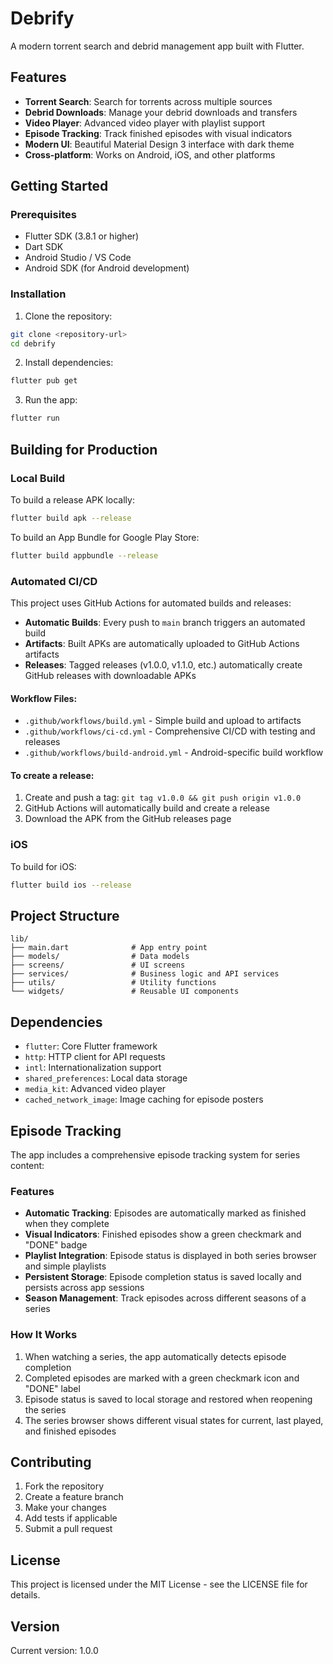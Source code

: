 # Debrify

A modern torrent search and debrid management app built with Flutter.

## Features

- **Torrent Search**: Search for torrents across multiple sources
- **Debrid Downloads**: Manage your debrid downloads and transfers
- **Video Player**: Advanced video player with playlist support
- **Episode Tracking**: Track finished episodes with visual indicators
- **Modern UI**: Beautiful Material Design 3 interface with dark theme
- **Cross-platform**: Works on Android, iOS, and other platforms

## Getting Started

### Prerequisites

- Flutter SDK (3.8.1 or higher)
- Dart SDK
- Android Studio / VS Code
- Android SDK (for Android development)

### Installation

1. Clone the repository:
```bash
git clone <repository-url>
cd debrify
```

2. Install dependencies:
```bash
flutter pub get
```

3. Run the app:
```bash
flutter run
```

## Building for Production

### Local Build

To build a release APK locally:
```bash
flutter build apk --release
```

To build an App Bundle for Google Play Store:
```bash
flutter build appbundle --release
```

### Automated CI/CD

This project uses GitHub Actions for automated builds and releases:

- **Automatic Builds**: Every push to `main` branch triggers an automated build
- **Artifacts**: Built APKs are automatically uploaded to GitHub Actions artifacts
- **Releases**: Tagged releases (v1.0.0, v1.1.0, etc.) automatically create GitHub releases with downloadable APKs

#### Workflow Files:
- `.github/workflows/build.yml` - Simple build and upload to artifacts
- `.github/workflows/ci-cd.yml` - Comprehensive CI/CD with testing and releases
- `.github/workflows/build-android.yml` - Android-specific build workflow

#### To create a release:
1. Create and push a tag: `git tag v1.0.0 && git push origin v1.0.0`
2. GitHub Actions will automatically build and create a release
3. Download the APK from the GitHub releases page

### iOS

To build for iOS:
```bash
flutter build ios --release
```

## Project Structure

```
lib/
├── main.dart              # App entry point
├── models/                # Data models
├── screens/               # UI screens
├── services/              # Business logic and API services
├── utils/                 # Utility functions
└── widgets/               # Reusable UI components
```

## Dependencies

- `flutter`: Core Flutter framework
- `http`: HTTP client for API requests
- `intl`: Internationalization support
- `shared_preferences`: Local data storage
- `media_kit`: Advanced video player
- `cached_network_image`: Image caching for episode posters

## Episode Tracking

The app includes a comprehensive episode tracking system for series content:

### Features
- **Automatic Tracking**: Episodes are automatically marked as finished when they complete
- **Visual Indicators**: Finished episodes show a green checkmark and "DONE" badge
- **Playlist Integration**: Episode status is displayed in both series browser and simple playlists
- **Persistent Storage**: Episode completion status is saved locally and persists across app sessions
- **Season Management**: Track episodes across different seasons of a series

### How It Works
1. When watching a series, the app automatically detects episode completion
2. Completed episodes are marked with a green checkmark icon and "DONE" label
3. Episode status is saved to local storage and restored when reopening the series
4. The series browser shows different visual states for current, last played, and finished episodes

## Contributing

1. Fork the repository
2. Create a feature branch
3. Make your changes
4. Add tests if applicable
5. Submit a pull request

## License

This project is licensed under the MIT License - see the LICENSE file for details.

## Version

Current version: 1.0.0
